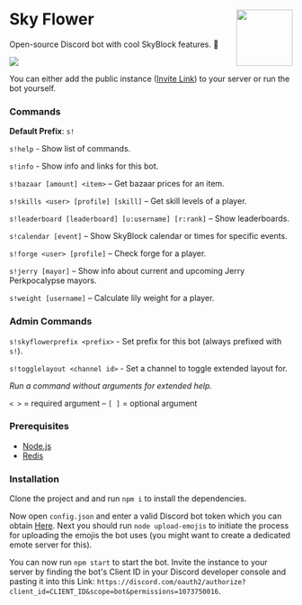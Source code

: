 # Sky Flower <img align="right" width="100" height="100" src="resources/icon_transparent.png">
Open-source Discord bot with cool SkyBlock features. 🌺

<img src="https://i.imgur.com/729g1KQ.png"></img>

You can either add the public instance (<a href="https://discord.com/oauth2/authorize?client_id=747232589961625665&scope=bot&permissions=1073750016">Invite Link</a>) to your server or run the bot yourself.

<h3>Commands</h3>

**Default Prefix**: `s!`

`s!help` - Show list of commands.

`s!info` - Show info and links for this bot.

`s!bazaar [amount] <item>` – Get bazaar prices for an item.

`s!skills <user> [profile] [skill]` – Get skill levels of a player.

`s!leaderboard [leaderboard] [u:username] [r:rank]` – Show leaderboards.

`s!calendar [event]` – Show SkyBlock calendar or times for specific events.

`s!forge <user> [profile]` – Check forge for a player.

`s!jerry [mayor]` – Show info about current and upcoming Jerry Perkpocalypse mayors.

`s!weight [username]` – Calculate lily weight for a player.
<h3>Admin Commands</h3>

`s!skyflowerprefix <prefix>` - Set prefix for this bot (always prefixed with `s!`).

`s!togglelayout <channel id>` - Set a channel to toggle extended layout for.

*Run a command without arguments for extended help.*

`< >` = required argument – `[ ]` = optional argument

<h3>Prerequisites</h3>

- <a href="https://nodejs.org/">Node.js</a>
- <a href="https://redis.io/">Redis</a>

<h3>Installation</h3>

Clone the project and and run `npm i` to install the dependencies.

Now open `config.json` and enter a valid Discord bot token which you can obtain <a href="https://discord.com/developers/applications/">Here</a>. Next you should run `node upload-emojis` to initiate the process for uploading the emojis the bot uses (you might want to create a dedicated emote server for this).

You can now run `npm start` to start the bot. Invite the instance to your server by finding the bot's Client ID in your Discord developer console and pasting it into this Link: `https://discord.com/oauth2/authorize?client_id=CLIENT_ID&scope=bot&permissions=1073750016`.
